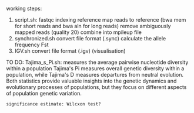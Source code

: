 working steps:
1. script.sh:
	fastqc
	indexing reference
	map reads to reference (bwa mem for short reads and bwa aln for long reads)
	remove ambiguously mapped reads (quality 20)
	combine into mpileup file
2. synchronized.sh
	convert file format (.sync)
	calculate the allele frequency
	Fst
3. IGV.sh
	convert file format (.igv) (visualisation)

TO DO:
	Tajima_s_Pi.sh: measures the average pairwise nucleotide diversity within a population
Tajima's Pi measures overall genetic diversity within a population, 
while Tajima's D measures departures from neutral evolution. 
Both statistics provide valuable insights into the genetic dynamics and evolutionary processes of populations, 
but they focus on different aspects of population genetic variation.

	significance estimate: Wilcxon test? 
